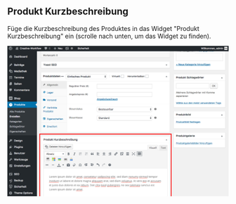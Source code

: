 ## Produkt Kurzbeschreibung

Füge die Kurzbeschreibung des Produktes in das Widget "Produkt Kurzbeschreibung" ein (scrolle nach unten, um das Widget zu finden).

![image](./assets/short_description.jpg)
